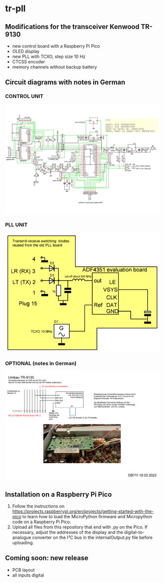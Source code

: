 # tr-pll
## Modifications for the transceiver Kenwood TR-9130
* new control board with a Raspberry Pi Pico
* OLED display
* new PLL with TCXO, step size 10 Hz
* CTCSS encoder
* memory channels without backup battery

## Circuit diagrams with notes in German
### CONTROL UNIT
![CONTROL UNIT](CONTROL.png)

### PLL UNIT
![PLL UNIT](PLL.png)

### OPTIONAL (notes in German)
![OPTIONAL](circuit2.png)

## Installation on a Raspberry Pi Pico
1. Follow the instructions on https://projects.raspberrypi.org/en/projects/getting-started-with-the-pico to learn how to load the MicroPython firmware and Micropython code on a Raspberry Pi Pico.
2. Upload all files from this repository that end with .py on the Pico. If necessary, adjust the addresses of the display and the digital-to-analogue converter on the I²C bus in the internalOutput.py file before uploading.

## Coming soon: new release
* PCB layout
* all inputs digital
